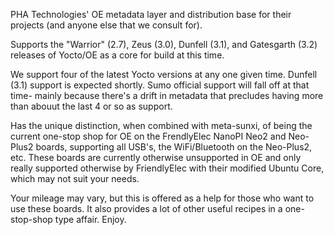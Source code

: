 PHA Technologies' OE metadata layer and distribution base for their projects (and anyone else that we consult for).

Supports the "Warrior" (2.7), Zeus (3.0), Dunfell (3.1), and Gatesgarth (3.2) releases of Yocto/OE as a core for build at this time.

We support four of the latest Yocto versions at any one given time.  Dunfell (3.1) support is expected shortly.  Sumo official support will fall off at that time- mainly because there's a drift in metadata that precludes having more than abouut the last 4 or so as support.

Has the unique distinction, when combined with meta-sunxi, of being the current one-stop shop for OE on the FrendlyElec NanoPI Neo2 and Neo-Plus2 boards, supporting all USB's, the WiFi/Bluetooth on the Neo-Plus2, etc.  These boards are currently otherwise unsupported in OE and only really supported otherwise by FriendlyElec with their modified Ubuntu Core, which may not suit your needs.

Your mileage may vary, but this is offered as a help for those who want to use these boards.
It also provides a lot of other useful recipes in a one-stop-shop type affair.  Enjoy.
